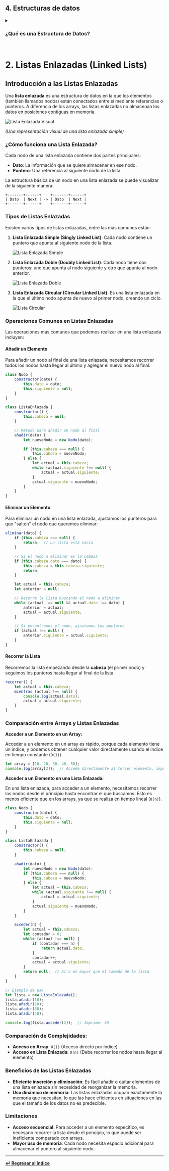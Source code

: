 ## 4. Estructuras de datos

<details>
<summary><h3>¿Qué es una Estructura de Datos?</h3></summary>

Una **estructura de datos** es una forma de organizar, gestionar y almacenar la información en un programa de manera eficiente. Imagina que quieres guardar varios datos, como una lista de nombres o números. Para hacer esto de manera ordenada y fácil de acceder, usamos estructuras de datos.

![Estructura de datos](https://upload.wikimedia.org/wikipedia/commons/thumb/6/6d/Singly-linked-list.svg/408px-Singly-linked-list.svg.png)


### ¿Para qué sirven?

Las estructuras de datos nos ayudan a:
- **Organizar datos:** Nos permiten almacenar la información de forma lógica, lo que hace más fácil encontrarla y usarla.
- **Optimizar el rendimiento:** Al tener los datos organizados, el programa puede acceder más rápido a la información que necesita.
- **Manejar grandes cantidades de información:** Son fundamentales para trabajar con datos a gran escala de forma eficiente.

### Tipos comunes de estructuras de datos

Existen varias estructuras de datos, pero algunas de las más comunes son:

1. **Arrays (Arreglos):** Sirven para almacenar varios valores en una sola variable. Los valores se ordenan en una lista y cada uno tiene una posición o índice. Ideal para manejar datos como listas de productos, nombres, o puntuaciones.

    ![Array Visual](https://studyalgorithms.com/wp-content/uploads/2020/12/Screenshot-2020-10-28-230925-585x170.png)
   
    *(Un array visual mostrando índices y valores)*

3. **Objetos:** Los objetos permiten almacenar datos en pares de clave-valor, como una ficha donde cada dato tiene un nombre (clave) y un valor asociado. Es útil para representar cosas con características, como un "auto" que tiene "marca", "modelo" y "año".

4. **Listas:** Son estructuras similares a los arrays, pero con mayor flexibilidad, permitiendo agregar o quitar elementos fácilmente. Son perfectas cuando necesitas manejar conjuntos de datos que pueden crecer o disminuir.

### Funciones y Beneficios

Las estructuras de datos tienen varias funciones importantes:
- **Almacenar datos de forma organizada.** Esto hace que sea más fácil buscar, agregar o modificar información.
- **Gestionar grandes volúmenes de datos.** Nos ayudan a trabajar con muchas piezas de información sin perder el control.
- **Mejorar la eficiencia.** Hacen que los programas sean más rápidos, ya que permiten acceder y procesar datos de manera más inteligente.

### Ejemplos de uso cotidiano

Piensa en las estructuras de datos como un organizador que usas en tu vida diaria:
- Un **array** es como una fila de casilleros numerados, donde puedes guardar diferentes objetos.
- Un **objeto** es como una ficha de contacto, que tiene información específica sobre alguien (nombre, dirección, teléfono).
- Una **lista** es como una fila de personas esperando en una cola, donde puedes añadir nuevas personas al final o quitar a las que ya fueron atendidas.

### Beneficios

- **Facilidad de acceso a la información.** Gracias a que los datos están organizados, podemos encontrarlos rápidamente.
- **Flexibilidad.** Podemos añadir, eliminar o modificar información fácilmente.
- **Eficiencia.** Las estructuras de datos optimizan el uso de memoria y el tiempo que tarda el programa en realizar operaciones.

</details>

<br>


# 2. Listas Enlazadas (Linked Lists)

## Introducción a las Listas Enlazadas

Una **lista enlazada** es una estructura de datos en la que los elementos (también llamados nodos) están conectados entre sí mediante referencias o punteros. A diferencia de los arrays, las listas enlazadas no almacenan los datos en posiciones contiguas en memoria.

![Lista Enlazada Visual](https://upload.wikimedia.org/wikipedia/commons/6/6d/Singly-linked-list.svg)

*(Una representación visual de una lista enlazada simple)*

### ¿Cómo funciona una Lista Enlazada?

Cada nodo de una lista enlazada contiene dos partes principales:
- **Dato**: La información que se quiere almacenar en ese nodo.
- **Puntero**: Una referencia al siguiente nodo de la lista.

La estructura básica de un nodo en una lista enlazada se puede visualizar de la siguiente manera:

```plaintext
+-------+------+    +-------+------+
| Dato  | Next | -> | Dato  | Next |
+-------+------+    +-------+------+
```

### Tipos de Listas Enlazadas

Existen varios tipos de listas enlazadas, entre las más comunes están:

1. **Lista Enlazada Simple (Singly Linked List)**: Cada nodo contiene un puntero que apunta al siguiente nodo de la lista.
   
   ![Lista Enlazada Simple](https://upload.wikimedia.org/wikipedia/commons/6/6d/Singly-linked-list.svg)

2. **Lista Enlazada Doble (Doubly Linked List)**: Cada nodo tiene dos punteros: uno que apunta al nodo siguiente y otro que apunta al nodo anterior.

   ![Lista Enlazada Doble](https://upload.wikimedia.org/wikipedia/commons/5/5e/Doubly-linked-list.svg)

3. **Lista Enlazada Circular (Circular Linked List)**: Es una lista enlazada en la que el último nodo apunta de nuevo al primer nodo, creando un ciclo.

   ![Lista Circular](https://upload.wikimedia.org/wikipedia/commons/thumb/d/df/Circularly-linked-list.svg/350px-Circularly-linked-list.svg.png)

### Operaciones Comunes en Listas Enlazadas

Las operaciones más comunes que podemos realizar en una lista enlazada incluyen:

#### Añadir un Elemento

Para añadir un nodo al final de una lista enlazada, necesitamos recorrer todos los nodos hasta llegar al último y agregar el nuevo nodo al final:

```javascript
class Nodo {
    constructor(dato) {
        this.dato = dato;
        this.siguiente = null;
    }
}

class ListaEnlazada {
    constructor() {
        this.cabeza = null;
    }

    // Método para añadir un nodo al final
    añadir(dato) {
        let nuevoNodo = new Nodo(dato);

        if (this.cabeza === null) {
            this.cabeza = nuevoNodo;
        } else {
            let actual = this.cabeza;
            while (actual.siguiente !== null) {
                actual = actual.siguiente;
            }
            actual.siguiente = nuevoNodo;
        }
    }
}
```

#### Eliminar un Elemento

Para eliminar un nodo en una lista enlazada, ajustamos los punteros para que "salten" el nodo que queremos eliminar:

```javascript
eliminar(dato) {
    if (this.cabeza === null) {
        return;  // La lista está vacía
    }

    // Si el nodo a eliminar es la cabeza
    if (this.cabeza.dato === dato) {
        this.cabeza = this.cabeza.siguiente;
        return;
    }

    let actual = this.cabeza;
    let anterior = null;

    // Recorre la lista buscando el nodo a eliminar
    while (actual !== null && actual.dato !== dato) {
        anterior = actual;
        actual = actual.siguiente;
    }

    // Si encontramos el nodo, ajustamos los punteros
    if (actual !== null) {
        anterior.siguiente = actual.siguiente;
    }
}
```

#### Recorrer la Lista

Recorremos la lista empezando desde la **cabeza** (el primer nodo) y seguimos los punteros hasta llegar al final de la lista.

```javascript
recorrer() {
    let actual = this.cabeza;
    mientras (actual !== null) {
        console.log(actual.dato);
        actual = actual.siguiente;
    }
}
```

### Comparación entre Arrays y Listas Enlazadas

**Acceder a un Elemento en un Array:**

Acceder a un elemento en un array es rápido, porque cada elemento tiene un índice, y podemos obtener cualquier valor directamente usando el índice en tiempo constante (`O(1)`).

```javascript
let array = [10, 20, 30, 40, 50];
console.log(array[2]);  // Accede directamente al tercer elemento, imprime: 30
```

**Acceder a un Elemento en una Lista Enlazada:**

En una lista enlazada, para acceder a un elemento, necesitamos recorrer los nodos desde el principio hasta encontrar el que buscamos. Esto es menos eficiente que en los arrays, ya que se realiza en tiempo lineal (`O(n)`).

```javascript
class Nodo {
    constructor(dato) {
        this.dato = dato;
        this.siguiente = null;
    }
}

class ListaEnlazada {
    constructor() {
        this.cabeza = null;
    }

    añadir(dato) {
        let nuevoNodo = new Nodo(dato);
        if (this.cabeza === null) {
            this.cabeza = nuevoNodo;
        } else {
            let actual = this.cabeza;
            while (actual.siguiente !== null) {
                actual = actual.siguiente;
            }
            actual.siguiente = nuevoNodo;
        }
    }

    acceder(n) {
        let actual = this.cabeza;
        let contador = 0;
        while (actual !== null) {
            if (contador === n) {
                return actual.dato;
            }
            contador++;
            actual = actual.siguiente;
        }
        return null;  // Si n es mayor que el tamaño de la lista
    }
}

// Ejemplo de uso
let lista = new ListaEnlazada();
lista.añadir(10);
lista.añadir(20);
lista.añadir(30);
lista.añadir(40);

console.log(lista.acceder(2));  // Imprime: 30
```

### Comparación de Complejidades:

- **Acceso en Array**: `O(1)` (Acceso directo por índice)
- **Acceso en Lista Enlazada**: `O(n)` (Debe recorrer los nodos hasta llegar al elemento)

### Beneficios de las Listas Enlazadas

- **Eficiente inserción y eliminación**: Es fácil añadir o quitar elementos de una lista enlazada sin necesidad de reorganizar la memoria.
- **Uso dinámico de memoria**: Las listas enlazadas ocupan exactamente la memoria que necesitan, lo que las hace eficientes en situaciones en las que el tamaño de los datos no es predecible.

### Limitaciones

- **Acceso secuencial**: Para acceder a un elemento específico, es necesario recorrer la lista desde el principio, lo que puede ser ineficiente comparado con arrays.
- **Mayor uso de memoria**: Cada nodo necesita espacio adicional para almacenar el puntero al siguiente nodo.

---

**[↩️ Regresar al índice](../README.md)**
